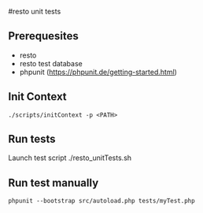 #resto unit tests

## Prerequesites

* resto
* resto test database
* phpunit (https://phpunit.de/getting-started.html)

## Init Context

    ./scripts/initContext -p <PATH>

## Run tests

Launch test script 
        ./resto_unitTests.sh

## Run test manually 
    
    phpunit --bootstrap src/autoload.php tests/myTest.php

